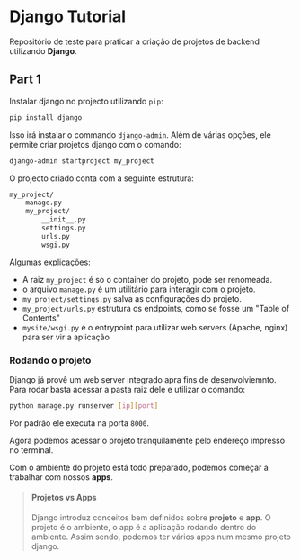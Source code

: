 # Django Tutorial

Repositório de teste para praticar a criação de projetos de backend  utilizando
**Django**.

## Part 1

Instalar django no projecto utilizando `pip`:

```sh
pip install django
```

Isso irá instalar o commando `django-admin`. Além de várias opções, ele permite criar projetos django com o comando:

```sh
django-admin startproject my_project
```

O projecto criado conta com a seguinte estrutura:

```sh
my_project/
    manage.py
    my_project/
        __init__.py
        settings.py
        urls.py
        wsgi.py
```

Algumas explicações:

- A raiz `my_project` é so o container do projeto, pode ser renomeada.
- o arquivo `manage.py` é um utilitário para interagir com o projeto.
- `my_project/settings.py` salva as configurações do projeto.
- `my_project/urls.py` estrutura os endpoints, como se fosse um "Table of Contents"
- `mysite/wsgi.py` é o entrypoint para utilizar web servers (Apache, nginx) para ser vir a aplicação

### Rodando o projeto

Django já provê um web server integrado apra fins de desenvolviemnto. Para rodar basta acessar a pasta raiz dele e utilizar o comando:

```sh
python manage.py runserver [ip][port]
```

Por padrão ele executa na porta `8000`.

Agora podemos acessar o projeto tranquilamente pelo endereço impresso no terminal.

Com o ambiente do projeto está todo preparado, podemos começar a trabalhar com nossos **apps**.

> #### Projetos vs Apps
> Django introduz conceitos bem definidos sobre **projeto** e **app**. O projeto é o ambiente, o app é a aplicação rodando dentro do ambiente. Assim sendo, podemos ter vários apps num mesmo projeto django.

